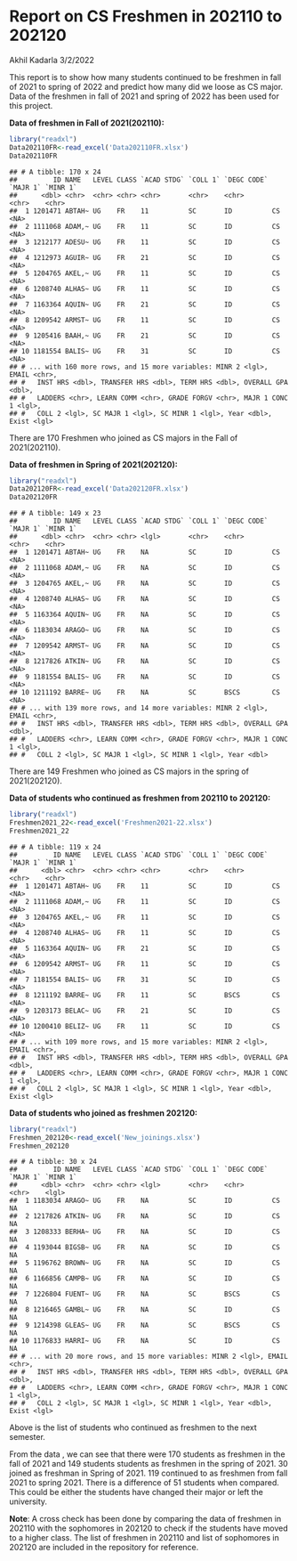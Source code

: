 Report on CS Freshmen in 202110 to 202120
================
Akhil Kadarla
3/2/2022

This report is to show how many students continued to be freshmen in
fall of 2021 to spring of 2022 and predict how many did we loose as CS
major. Data of the freshmen in fall of 2021 and spring of 2022 has been
used for this project.

**Data of freshmen in Fall of 2021(202110):**

``` r
library("readxl")
Data202110FR<-read_excel('Data202110FR.xlsx')
Data202110FR
```

    ## # A tibble: 170 x 24
    ##         ID NAME   LEVEL CLASS `ACAD STDG` `COLL 1` `DEGC CODE` `MAJR 1` `MINR 1`
    ##      <dbl> <chr>  <chr> <chr> <chr>       <chr>    <chr>       <chr>    <chr>   
    ##  1 1201471 ABTAH~ UG    FR    11          SC       ID          CS       <NA>    
    ##  2 1111068 ADAM,~ UG    FR    11          SC       ID          CS       <NA>    
    ##  3 1212177 ADESU~ UG    FR    11          SC       ID          CS       <NA>    
    ##  4 1212973 AGUIR~ UG    FR    21          SC       ID          CS       <NA>    
    ##  5 1204765 AKEL,~ UG    FR    11          SC       ID          CS       <NA>    
    ##  6 1208740 ALHAS~ UG    FR    11          SC       ID          CS       <NA>    
    ##  7 1163364 AQUIN~ UG    FR    21          SC       ID          CS       <NA>    
    ##  8 1209542 ARMST~ UG    FR    11          SC       ID          CS       <NA>    
    ##  9 1205416 BAAH,~ UG    FR    21          SC       ID          CS       <NA>    
    ## 10 1181554 BALIS~ UG    FR    31          SC       ID          CS       <NA>    
    ## # ... with 160 more rows, and 15 more variables: MINR 2 <lgl>, EMAIL <chr>,
    ## #   INST HRS <dbl>, TRANSFER HRS <dbl>, TERM HRS <dbl>, OVERALL GPA <dbl>,
    ## #   LADDERS <chr>, LEARN COMM <chr>, GRADE FORGV <chr>, MAJR 1 CONC 1 <lgl>,
    ## #   COLL 2 <lgl>, SC MAJR 1 <lgl>, SC MINR 1 <lgl>, Year <dbl>, Exist <lgl>

There are 170 Freshmen who joined as CS majors in the Fall of
2021(202110).

**Data of freshmen in Spring of 2021(202120):**

``` r
library("readxl")
Data202120FR<-read_excel('Data202120FR.xlsx')
Data202120FR
```

    ## # A tibble: 149 x 23
    ##         ID NAME   LEVEL CLASS `ACAD STDG` `COLL 1` `DEGC CODE` `MAJR 1` `MINR 1`
    ##      <dbl> <chr>  <chr> <chr> <lgl>       <chr>    <chr>       <chr>    <chr>   
    ##  1 1201471 ABTAH~ UG    FR    NA          SC       ID          CS       <NA>    
    ##  2 1111068 ADAM,~ UG    FR    NA          SC       ID          CS       <NA>    
    ##  3 1204765 AKEL,~ UG    FR    NA          SC       ID          CS       <NA>    
    ##  4 1208740 ALHAS~ UG    FR    NA          SC       ID          CS       <NA>    
    ##  5 1163364 AQUIN~ UG    FR    NA          SC       ID          CS       <NA>    
    ##  6 1183034 ARAGO~ UG    FR    NA          SC       ID          CS       <NA>    
    ##  7 1209542 ARMST~ UG    FR    NA          SC       ID          CS       <NA>    
    ##  8 1217826 ATKIN~ UG    FR    NA          SC       ID          CS       <NA>    
    ##  9 1181554 BALIS~ UG    FR    NA          SC       ID          CS       <NA>    
    ## 10 1211192 BARRE~ UG    FR    NA          SC       BSCS        CS       <NA>    
    ## # ... with 139 more rows, and 14 more variables: MINR 2 <lgl>, EMAIL <chr>,
    ## #   INST HRS <dbl>, TRANSFER HRS <dbl>, TERM HRS <dbl>, OVERALL GPA <dbl>,
    ## #   LADDERS <chr>, LEARN COMM <chr>, GRADE FORGV <chr>, MAJR 1 CONC 1 <lgl>,
    ## #   COLL 2 <lgl>, SC MAJR 1 <lgl>, SC MINR 1 <lgl>, Year <dbl>

There are 149 Freshmen who joined as CS majors in the spring of
2021(202120).

**Data of students who continued as freshmen from 202110 to 202120:**

``` r
library("readxl")
Freshmen2021_22<-read_excel('Freshmen2021-22.xlsx')
Freshmen2021_22
```

    ## # A tibble: 119 x 24
    ##         ID NAME   LEVEL CLASS `ACAD STDG` `COLL 1` `DEGC CODE` `MAJR 1` `MINR 1`
    ##      <dbl> <chr>  <chr> <chr> <chr>       <chr>    <chr>       <chr>    <chr>   
    ##  1 1201471 ABTAH~ UG    FR    11          SC       ID          CS       <NA>    
    ##  2 1111068 ADAM,~ UG    FR    11          SC       ID          CS       <NA>    
    ##  3 1204765 AKEL,~ UG    FR    11          SC       ID          CS       <NA>    
    ##  4 1208740 ALHAS~ UG    FR    11          SC       ID          CS       <NA>    
    ##  5 1163364 AQUIN~ UG    FR    21          SC       ID          CS       <NA>    
    ##  6 1209542 ARMST~ UG    FR    11          SC       ID          CS       <NA>    
    ##  7 1181554 BALIS~ UG    FR    31          SC       ID          CS       <NA>    
    ##  8 1211192 BARRE~ UG    FR    11          SC       BSCS        CS       <NA>    
    ##  9 1203173 BELAC~ UG    FR    21          SC       ID          CS       <NA>    
    ## 10 1200410 BELIZ~ UG    FR    11          SC       ID          CS       <NA>    
    ## # ... with 109 more rows, and 15 more variables: MINR 2 <lgl>, EMAIL <chr>,
    ## #   INST HRS <dbl>, TRANSFER HRS <dbl>, TERM HRS <dbl>, OVERALL GPA <dbl>,
    ## #   LADDERS <chr>, LEARN COMM <chr>, GRADE FORGV <chr>, MAJR 1 CONC 1 <lgl>,
    ## #   COLL 2 <lgl>, SC MAJR 1 <lgl>, SC MINR 1 <lgl>, Year <dbl>, Exist <lgl>

**Data of students who joined as freshmen 202120:**

``` r
library("readxl")
Freshmen_202120<-read_excel('New_joinings.xlsx')
Freshmen_202120
```

    ## # A tibble: 30 x 24
    ##         ID NAME   LEVEL CLASS `ACAD STDG` `COLL 1` `DEGC CODE` `MAJR 1` `MINR 1`
    ##      <dbl> <chr>  <chr> <chr> <lgl>       <chr>    <chr>       <chr>    <lgl>   
    ##  1 1183034 ARAGO~ UG    FR    NA          SC       ID          CS       NA      
    ##  2 1217826 ATKIN~ UG    FR    NA          SC       ID          CS       NA      
    ##  3 1208333 BERHA~ UG    FR    NA          SC       ID          CS       NA      
    ##  4 1193044 BIGSB~ UG    FR    NA          SC       ID          CS       NA      
    ##  5 1196762 BROWN~ UG    FR    NA          SC       ID          CS       NA      
    ##  6 1166856 CAMPB~ UG    FR    NA          SC       ID          CS       NA      
    ##  7 1226804 FUENT~ UG    FR    NA          SC       BSCS        CS       NA      
    ##  8 1216465 GAMBL~ UG    FR    NA          SC       ID          CS       NA      
    ##  9 1214398 GLEAS~ UG    FR    NA          SC       BSCS        CS       NA      
    ## 10 1176833 HARRI~ UG    FR    NA          SC       ID          CS       NA      
    ## # ... with 20 more rows, and 15 more variables: MINR 2 <lgl>, EMAIL <chr>,
    ## #   INST HRS <dbl>, TRANSFER HRS <dbl>, TERM HRS <dbl>, OVERALL GPA <dbl>,
    ## #   LADDERS <chr>, LEARN COMM <chr>, GRADE FORGV <chr>, MAJR 1 CONC 1 <lgl>,
    ## #   COLL 2 <lgl>, SC MAJR 1 <lgl>, SC MINR 1 <lgl>, Year <dbl>, Exist <lgl>

Above is the list of students who continued as freshmen to the next
semester.

From the data , we can see that there were 170 students as freshmen in
the fall of 2021 and 149 students students as freshmen in the spring of
2021. 30 joined as freshman in Spring of 2021. 119 continued to as
freshmen from fall 2021 to spring 2021. There is a difference of 51
students when compared. This could be either the students have changed
their major or left the university.

**Note**: A cross check has been done by comparing the data of freshmen
in 202110 with the sophomores in 202120 to check if the students have
moved to a higher class. The list of freshmen in 202110 and list of
sophomores in 202120 are included in the repository for reference.

